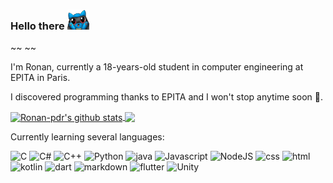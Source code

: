 ### Hello there <img src="https://github.com/Ronan-pdr/Ronan-pdr/blob/main/riolu.png" alt="riolu" width="35"/>
 ~~ ~~
 
I'm Ronan, currently a 18-years-old student in computer engineering at EPITA in Paris.

I discovered programming thanks to EPITA and I won't stop anytime soon 👀.

<a href="https://github.com/Ronan-pdr/github-readme-stats">
  <img align="center" src="https://github-readme-stats.vercel.app/api?username=Ronan-pdr&show_icons=true&include_all_commits=true&theme=onedark" alt="Ronan-pdr's github stats" />
</a>

<a href="https://github.com/Ronan-pdr/github-readme-stats">
  <img align="center" src="https://github-readme-stats.vercel.app/api/top-langs/?username=Ronan-pdr&layout=compact&theme=onedark" />
</a>

Currently learning several languages: 

<p>
<img alt="C" src="https://img.shields.io/badge/C-00599C?style=for-the-badge&logo=c&logoColor=white" />
<img alt="C#" src="https://img.shields.io/badge/C%2B%2B-00599C?style=for-the-badge&logo=c%2B%2B&logoColor=white" />
<img alt="C++" src="https://img.shields.io/badge/C%23-239120?style=for-the-badge&logo=c-sharp&logoColor=white" />
<img alt="Python" src="https://img.shields.io/badge/Python-3776AB?style=for-the-badge&logo=python&logoColor=white" />
<img alt="java" src="https://img.shields.io/badge/Java-ED8B00?style=for-the-badge&logo=java&logoColor=white" />
<img alt="Javascript" src="https://img.shields.io/badge/JavaScript-F7DF1E?style=for-the-badge&logo=javascript&logoColor=black" />
<img alt="NodeJS" src="https://img.shields.io/badge/Node.js-43853D?style=for-the-badge&logo=node.js&logoColor=white" />
<img alt="css" src="https://img.shields.io/badge/CSS3-1572B6?style=for-the-badge&logo=css3&logoColor=white" />
<img alt="html" src="https://img.shields.io/badge/HTML5-E34F26?style=for-the-badge&logo=html5&logoColor=white" />
 <img alt="kotlin" src="https://img.shields.io/badge/Kotlin-0095D5?&style=for-the-badge&logo=kotlin&logoColor=white" />
 <img alt="dart" src="https://img.shields.io/badge/Dart-0175C2?style=for-the-badge&logo=dart&logoColor=white" />
 <img alt="markdown" src="https://img.shields.io/badge/Dart-0175C2?style=for-the-badge&logo=dart&logoColor=white" />
 <img alt="flutter" src="https://img.shields.io/badge/Flutter-02569B?style=for-the-badge&logo=flutter&logoColor=white" />
 <img alt="Unity" src="https://img.shields.io/badge/Unity-100000?style=for-the-badge&logo=unity&logoColor=white" />
</p>
